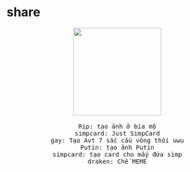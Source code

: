 # share
<p align="center">
  <img src="http://mrwgifs.com/wp-content/uploads/2014/06/Cute-Cat-Hacking-Into-Top-Secret-Files-On-Chis-Sweet-Home-Anime.gif" width=200>
  <br><br>
  <samp>
Rip: tạo ảnh ở bia mộ <br>
simpcard: Just SimpCard <br>
gay: Tạo Avt 7 sắc cầu vòng thôi uwu <br>
Putin: tạo ảnh Putin <br>
simpcard: tạo card cho mấy đứa simp <br>
draken: Chế MEME 

